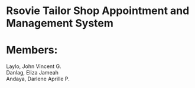 # Rsovie Tailor Shop Appointment and Management System 


# Members: 
Laylo, John Vincent G.  
Danlag, Eliza Jameah  
Andaya, Darlene Aprille P.
